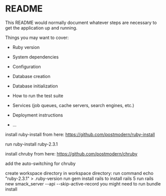 # README

This README would normally document whatever steps are necessary to get the
application up and running.

Things you may want to cover:

* Ruby version

* System dependencies

* Configuration

* Database creation

* Database initialization

* How to run the test suite

* Services (job queues, cache servers, search engines, etc.)

* Deployment instructions

* ...

install ruby-install from here:
  https://github.com/postmodern/ruby-install

run ruby-install ruby-2.3.1

install chruby from here:
  https://github.com/postmodern/chruby

add the auto-switching for chruby

create workspace directory
in workspace directory:
run command echo "ruby-2.3.1" > .ruby-version
run gem install rails to install rails 5
run rails new smack_server --api --skip-active-record
you might need to run bundle install
